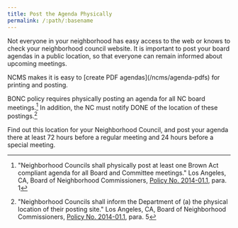 ```yaml
---
title: Post the Agenda Physically
permalink: /:path/:basename
---
```


Not everyone
in your neighborhood
has easy access
to the web
or knows to check
your neighborhood council website.
It is important to post
your board agendas
in a public location,
so that everyone
can remain informed
about upcoming meetings.

<aside class="callout" role="complementary" markdown="1">
NCMS makes
it is easy
to [create PDF agendas](/ncms/agenda-pdfs)
for printing and posting.
</aside>

BONC policy requires
physically posting an agenda
for all NC board meetings.[^bonc2014011]
In addition,
the NC must notify DONE
of the location
of these postings.[^postinglocation]

Find out this location
for your Neighborhood Council,
and post your agenda there
at least 72 hours
before a regular meeting
and 24 hours
before a special meeting.

[^bonc2014011]:
      "Neighborhood Councils shall
      physically post
      at least one
      Brown Act compliant agenda
      for all Board and Committee meetings."
      Los Angeles, CA,
      Board of Neighborhood Commissioners,
      [Policy No. 2014-01.1,](https://empowerla.org/wp-content/uploads/2012/03/NC-AGENDA-POSTING-REQUIREMENTS_2014-01.1_revised-08-18-14.pdf)
      para. 1

[^postinglocation]:
      "Neighborhood Councils shall inform the Department
      of (a) the physical location
      of their posting site."
      Los Angeles, CA,
      Board of Neighborhood Commissioners,
      [Policy No. 2014-01.1,](https://empowerla.org/wp-content/uploads/2012/03/NC-AGENDA-POSTING-REQUIREMENTS_2014-01.1_revised-08-18-14.pdf)
      para. 5
